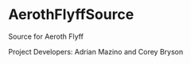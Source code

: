 AerothFlyffSource
=================

Source for Aeroth Flyff

Project Developers: Adrian Mazino and Corey Bryson
